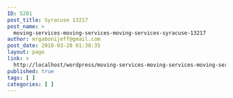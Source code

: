 ```yaml
---
ID: 5201
post_title: Syracuse 13217
post_name: >
  moving-services-moving-services-moving-services-syracuse-13217
author: mrgabonijeff@gmail.com
post_date: 2018-03-28 01:38:35
layout: page
link: >
  http://localhost/wordpress/moving-services-moving-services-moving-services-syracuse-13217/
published: true
tags: [ ]
categories: [ ]
---
```

